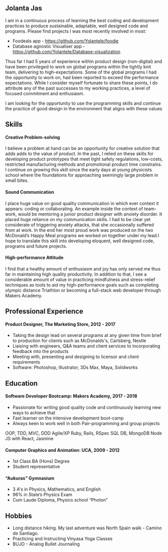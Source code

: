 ## Jolanta Jas

I am in a continuous process of learning the best coding and development practices to produce sustainable, adaptable, well designed code and programs.
Please find projects I was most recently involved in most:
- Foodeals app - https://github.com/Yolantele/foodie
- Database agnostic Visualiser app - https://github.com/Yolantele/Database-visualization

Thus far I had 5 years of experience within product design (non-digital) and have been privileged to work on global programs within the tightly knit team, delivering to high-expectations. Some of the global programs I had the opportunity to work on, had been reported to exceed the performance expectations.  While I consider myself fortunate to share these points, I do attribute any of the past successes to my working practices, a level of focused commitment and enthusiasm.

I am looking for the opportunity to use the programming skills and continue the practice of good design in the environment that aligns with these values



## Skills


#### Creative Problem-solving

I believe a problem at hand can be an opportunity for creative solution that adds adds to the value of product.
In the past, I relied on these skills for developing product prototypes that meet tight safety regulations, low-costs, restricted manufacturing methods and promotional product time constrains.  I continue on growing this skill since the early days at young physicists school where the foundations for approaching seemingly large problem in small bites.


####  Sound Communication

I place huge value on good quality communication in which ever context it appears: coding or collaborating.
An example inside the context of team-work, would be mentoring a junior product designer with anxiety disorder. It placed huge reliance on my communication skills. I had to be clear yet considerate of triggering anxiety attacks, that she occasionally suffered from at work. In the end her most proud work was produced on the two McDonald’s Happy Meal programs we worked on together under my lead.I hope to translate this skill into developing eloquent, well designed code, programs and future projects.


#### High-performance Attitude

I find that a healthy amount of enthusiasm and joy has only served me thus far in maintaining high quality productivity. In addition to that, I see a considerable amount of value in practicing mindfulness and stress-relief techniques as tools to aid my high-performance goals such as completing olympic distance Triathlon or becoming a full-stack web developer through Makers Academy.




## Professional Experience


#### Product Designer, The Marketing Store,  2012 - 2017

- Taking the design lead on several programs at any given time from brief to production for clients such as McDonalds's, Carlsberg, Nestle
- Liaising with engineers, Q&A teams and client services to incorporating feedback into the products
- Meeting with, presenting and designing to licensor and client requirements
- Software: Photoshop, Illustrator, 3Ds Max, Maya, Solidworks




## Education



#### Software Developer Bootcamp: Makers Academy, 2017 - 2018

- Passionate for writing good quality code and continuously learning new ways to achieve that
- Fast learner on the intensive development boot-camp
- Always keen to work well in both Pair-programming and group projects

OOP, TDD, MVC, DDD
Agile/XP
Ruby, Rails, RSpec
SQL DB, MongoDB
Node JS with React, Jasmine



#### Computer Graphics and Animation: UCA, 2009 - 2012

- 1st Class BA (Hons) Degree
- Student representative


#### “Aukuras” Gymnasium

- 3 A's in Physics, Mathematics, and English
- 96% in State’s Physics Exam
- Cum Laude Diploma, Physics school “Photon”


## Hobbies

- Long distance hiking. My last adventure was North Spain walk - Camino de Santiago.   
- Practicing and Instructing Vinyasa Yoga Classes
- BUJO - Analog Bullet Journaling
